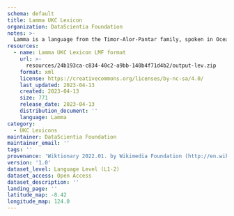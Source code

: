 ```yaml
---
schema: default
title: Lamma UKC Lexicon
organization: DataScientia Foundation
notes: >-
  Lamma is a language from the Timor-Alor-Pantar family, spoken in Oceania. The UKC Lexicon of Lamma is represented as a lexico-semantic network. It consists of words, word senses, synsets, as well as sense-level and synset-level relationships.
resources:
  - name: Lamma UKC Lexicon LMF format
    url: >-
      resources/24b193ca-c834-40c2-a9bb-140b4f71d4b2/output-lev.zip
    format: xml
    license: https://creativecommons.org/licenses/by-nc-sa/4.0/
    last_updated: 2023-04-13
    created: 2023-04-13
    size: 771
    release_date: 2023-04-13
    distribution_document: ''
    language: Lamma
category:
  - UKC Lexicons
maintainer: DataScientia Foundation
maintainer_email: ''
tags: ''
provenance: 'Wiktionary 2022.01. by Wikimedia Foundation (http://en.wiktionary.org); Princeton WordNet 2.1 by Princeton University (https://wordnet.princeton.edu)'
version: '1.0'
dataset_level: Language Level (L1-2)
dataset_access: Open Access
dataset_description: ''
landing_page: ''
latitude_map: -8.42
longitude_map: 124.0
---
```


